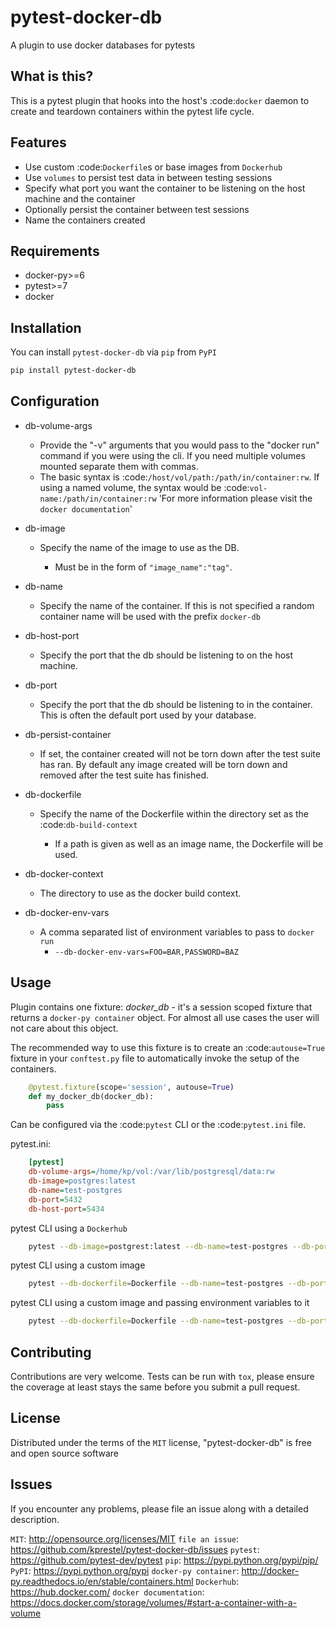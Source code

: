 # pytest-docker-db

A plugin to use docker databases for pytests

## What is this?

This is a pytest plugin that hooks into the host's :code:`docker` daemon to create and teardown containers within the pytest life cycle.

## Features

- Use custom :code:`Dockerfile`s or base images from `Dockerhub`
- Use `volumes` to persist test data in between testing sessions
- Specify what port you want the container to be listening on the host machine and the container
- Optionally persist the container between test sessions
- Name the containers created

## Requirements

- docker-py>=6
- pytest>=7
- docker

## Installation

You can install `pytest-docker-db` via `pip` from `PyPI`

```bash
pip install pytest-docker-db
```

## Configuration

- db-volume-args

  - Provide the "-v" arguments that you would pass to the
    "docker run" command if you were using the cli. If you need
    multiple volumes mounted separate them with commas.
  - The basic syntax is :code:`/host/vol/path:/path/in/container:rw`.
    If using a named volume, the syntax would be :code:`vol-name:/path/in/container:rw`
    'For more information please visit the `docker documentation`'

- db-image

  - Specify the name of the image to use as the DB.

    - Must be in the form of `"image_name":"tag"`.

- db-name

  - Specify the name of the container. If this is not specified a random container name will be
    used with the prefix `docker-db`

- db-host-port

  - Specify the port that the db should be listening to on the host machine.

- db-port

  - Specify the port that the db should be listening to in the container.
    This is often the default port used by your database.

- db-persist-container

  - If set, the container created will not be torn down after the test suite has ran.
    By default any image created will be torn down and removed after the test suite has finished.

- db-dockerfile

  - Specify the name of the Dockerfile within the directory set as the :code:`db-build-context`

    - If a path is given as well as an image name, the Dockerfile will be used.

- db-docker-context

  - The directory to use as the docker build context.

- db-docker-env-vars

  - A comma separated list of environment variables to pass to `docker run`
    - `--db-docker-env-vars=FOO=BAR,PASSWORD=BAZ`

## Usage

Plugin contains one fixture:
_docker_db_ - it's a session scoped fixture that returns a `docker-py container` object.
For almost all use cases the user will not care about this object.

The recommended way to use this fixture is to create an :code:`autouse=True` fixture in your `conftest.py` file to automatically invoke the setup of the containers.

```python
    @pytest.fixture(scope='session', autouse=True)
    def my_docker_db(docker_db):
        pass
```

Can be configured via the :code:`pytest` CLI or the :code:`pytest.ini` file.

pytest.ini:

```ini
    [pytest]
    db-volume-args=/home/kp/vol:/var/lib/postgresql/data:rw
    db-image=postgres:latest
    db-name=test-postgres
    db-port=5432
    db-host-port=5434
```

pytest CLI using a `Dockerhub`

```bash
    pytest --db-image=postgrest:latest --db-name=test-postgres --db-port=5432 --db-host-port=5434
```

pytest CLI using a custom image

```bash
    pytest --db-dockerfile=Dockerfile --db-name=test-postgres --db-port=5432 --db-host-port=5434
```

pytest CLI using a custom image and passing environment variables to it

```bash
    pytest --db-dockerfile=Dockerfile --db-name=test-postgres --db-port=5432 --db-host-port=5434 --db-docker-env-vars=POSTGRES_PASSWORD=FOO,POSTGRES_USER=BAR
```

## Contributing

Contributions are very welcome. Tests can be run with `tox`, please ensure
the coverage at least stays the same before you submit a pull request.

## License

Distributed under the terms of the `MIT` license, "pytest-docker-db" is free and open source software

## Issues

If you encounter any problems, please file an issue along with a detailed description.

`MIT`: http://opensource.org/licenses/MIT
`file an issue`: https://github.com/kprestel/pytest-docker-db/issues
`pytest`: https://github.com/pytest-dev/pytest
`pip`: https://pypi.python.org/pypi/pip/
`PyPI`: https://pypi.python.org/pypi
`docker-py container`: http://docker-py.readthedocs.io/en/stable/containers.html
`Dockerhub`: https://hub.docker.com/
`docker documentation`: https://docs.docker.com/storage/volumes/#start-a-container-with-a-volume
